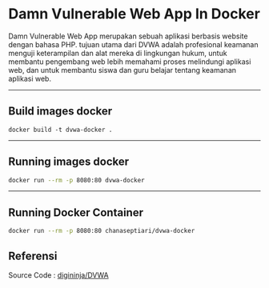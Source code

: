# Damn Vulnerable Web App In Docker

Damn Vulnerable Web App merupakan sebuah aplikasi berbasis website dengan bahasa PHP. tujuan utama dari DVWA adalah profesional keamanan menguji keterampilan dan alat mereka di lingkungan hukum, untuk membantu pengembang web lebih memahami proses melindungi aplikasi web, dan untuk membantu siswa dan guru belajar tentang keamanan aplikasi web. 

___
## Build images docker

```shell
docker build -t dvwa-docker .
```
___
## Running images docker

```sh
docker run --rm -p 8080:80 dvwa-docker
```
___
## Running Docker Container

```sh
docker run --rm -p 8080:80 chanaseptiari/dvwa-docker
```

## Referensi
Source Code : [digininja/DVWA](https://github.com/digininja/DVWA)